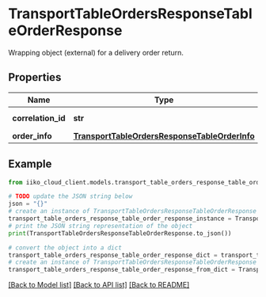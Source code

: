 # TransportTableOrdersResponseTableOrderResponse

Wrapping object (external) for a delivery order return.

## Properties

Name | Type | Description | Notes
------------ | ------------- | ------------- | -------------
**correlation_id** | **str** | Operation ID. | 
**order_info** | [**TransportTableOrdersResponseTableOrderInfo**](TransportTableOrdersResponseTableOrderInfo.md) | Order. | 

## Example

```python
from iiko_cloud_client.models.transport_table_orders_response_table_order_response import TransportTableOrdersResponseTableOrderResponse

# TODO update the JSON string below
json = "{}"
# create an instance of TransportTableOrdersResponseTableOrderResponse from a JSON string
transport_table_orders_response_table_order_response_instance = TransportTableOrdersResponseTableOrderResponse.from_json(json)
# print the JSON string representation of the object
print(TransportTableOrdersResponseTableOrderResponse.to_json())

# convert the object into a dict
transport_table_orders_response_table_order_response_dict = transport_table_orders_response_table_order_response_instance.to_dict()
# create an instance of TransportTableOrdersResponseTableOrderResponse from a dict
transport_table_orders_response_table_order_response_from_dict = TransportTableOrdersResponseTableOrderResponse.from_dict(transport_table_orders_response_table_order_response_dict)
```
[[Back to Model list]](../README.md#documentation-for-models) [[Back to API list]](../README.md#documentation-for-api-endpoints) [[Back to README]](../README.md)


